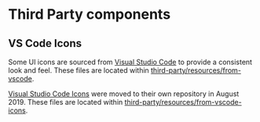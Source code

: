 # Third Party components

## VS Code Icons

Some UI icons are sourced from [Visual Studio Code](https://github.com/Microsoft/vscode) to provide a consistent look and feel. These files are located within [third-party/resources/from-vscode](resources/from-vscode).

[Visual Studio Code Icons](https://github.com/microsoft/vscode-icons) were moved to their own repository in August 2019. These files are located within [third-party/resources/from-vscode-icons](resources/from-vscode-icons).

